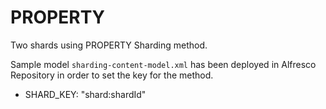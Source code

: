 # PROPERTY

Two shards using PROPERTY Sharding method.

Sample model `sharding-content-model.xml` has been deployed in Alfresco Repository in order to set the key for the method.

* SHARD_KEY: "shard:shardId"

